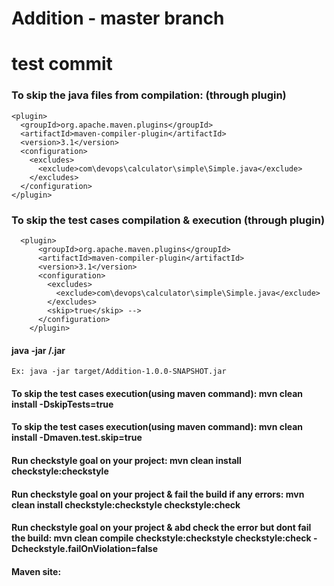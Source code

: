 # Addition - master branch

# test commit

### To skip the java files from compilation: (through plugin)
 
    <plugin>
      <groupId>org.apache.maven.plugins</groupId>
      <artifactId>maven-compiler-plugin</artifactId>
      <version>3.1</version>
      <configuration>
        <excludes>
          <exclude>com\devops\calculator\simple\Simple.java</exclude>
        </excludes>
      </configuration>
    </plugin>
    
  ### To skip the test cases compilation & execution (through plugin)
  
      <plugin>
          <groupId>org.apache.maven.plugins</groupId>
          <artifactId>maven-compiler-plugin</artifactId>
          <version>3.1</version>
          <configuration>
            <excludes>
              <exclude>com\devops\calculator\simple\Simple.java</exclude>
            </excludes>
            <skip>true</skip> -->
          </configuration>
        </plugin>
        
#### java -jar <path>/<Package>.jar
    
    Ex: java -jar target/Addition-1.0.0-SNAPSHOT.jar
  
#### To skip the test cases execution(using maven command): mvn clean install -DskipTests=true

#### To skip the test cases execution(using maven command): mvn clean install -Dmaven.test.skip=true

#### Run checkstyle goal on your project: mvn clean install checkstyle:checkstyle

#### Run checkstyle goal on your project & fail the build if any errors: mvn clean install checkstyle:checkstyle checkstyle:check

#### Run checkstyle goal on your project & abd check the error but dont fail the build: mvn clean compile checkstyle:checkstyle checkstyle:check -Dcheckstyle.failOnViolation=false 

#### Maven site: 
